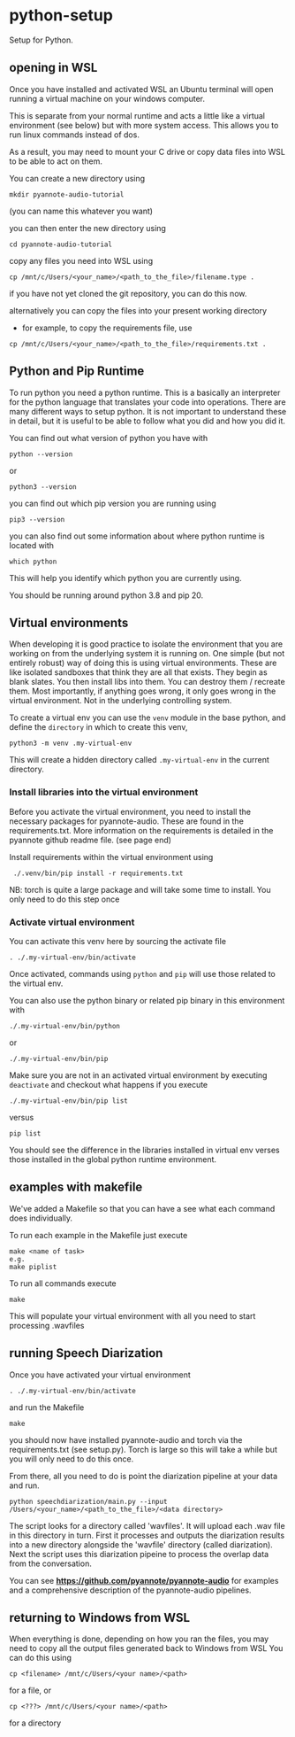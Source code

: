 # python-setup

Setup for Python.

## opening in WSL

Once you have installed and activated WSL an Ubuntu terminal will open running a virtual machine on your windows computer.

This is separate from your normal runtime and acts a little like a virtual environment (see below) but with more system access. This allows you to run linux commands instead of dos.

As a result, you may need to mount your C drive or copy data files into WSL to be able to act on them.

You can create a new directory using 

```
mkdir pyannote-audio-tutorial  
```
(you can name this whatever you want)

you can then enter the new directory using 
```
cd pyannote-audio-tutorial
```

copy any files you need into WSL using

```
cp /mnt/c/Users/<your_name>/<path_to_the_file>/filename.type .
```
if you have not yet cloned the git repository, you can do this now. 



alternatively you can copy the files into your present working directory
- for example, to copy the requirements file, use
```
cp /mnt/c/Users/<your_name>/<path_to_the_file>/requirements.txt .
```

## Python and Pip Runtime

To run python you need a python runtime. This is a basically an interpreter for the python language that translates your code into operations.
There are many different ways to setup python. It is not important to understand these in detail, but it is useful to be able to follow what you did and how you did it.

You can find out what version of python you have with

```
python --version
```
or
```
python3 --version
```

you can find out which pip version you are running using

```
pip3 --version
```

you can also find out some information about where python runtime is located with 

```
which python
```

This will help you identify which python you are currently using.

You should be running around python 3.8 and pip 20. 

## Virtual environments

When developing it is good practice to isolate the environment that you are working on from the underlying system it is running on.
One simple (but not entirely robust) way of doing this is using virtual environments. These are like isolated sandboxes that think they are all that exists.
They begin as blank slates. You then install libs into them. You can destroy them / recreate them. Most importantly, if anything goes wrong, it only goes wrong in the virtual environment. Not in the underlying controlling system.


To create a virtual env you can use the `venv` module in the base python, and define the `directory` in which to create this venv,

```
python3 -m venv .my-virtual-env
```
This will create a hidden directory called `.my-virtual-env` in the current directory. 

### Install libraries into the virtual environment
Before you activate the virtual environment, you need to install the necessary packages for pyannote-audio.
These are found in the requirements.txt. More information on the requirements is detailed in the pyannote github readme file.
(see page end)

Install requirements within the virtual environment using

``` 
 ./.venv/bin/pip install -r requirements.txt 
```
NB: torch is quite a large package and will take some time to install. 
 You only need to do this step once

### Activate virtual environment

You can activate this venv here by sourcing the activate file
```
. ./.my-virtual-env/bin/activate
```

Once activated, commands using `python` and `pip` will use those related to the virtual env.

You can also use the python binary or related pip binary in this environment with
```
./.my-virtual-env/bin/python
```
or
```
./.my-virtual-env/bin/pip
```

Make sure you are not in an activated virtual environment by executing `deactivate` and checkout what happens if you execute 
```
./.my-virtual-env/bin/pip list
```
versus
```
pip list
```

You should see the difference in the libraries installed in virtual env verses those installed in the global python runtime environment.

## examples with makefile

We've added a Makefile so that you can have a see what each command does individually.

To run each example in the Makefile just execute

```
make <name of task>
e.g.
make piplist
```
To run all commands execute

```
make
```

This will populate your virtual environment with all you need to start processing .wavfiles

## running Speech Diarization

Once you have activated your virtual environment 
```
. ./.my-virtual-env/bin/activate
```

and run the Makefile

```
make
```

you should now have installed pyannote-audio and torch via the requirements.txt (see setup.py). Torch is large so this will take a while but you will only need to do this once.

From there, all you need to do is point the diarization pipeline at your data and run.

```
python speechdiarization/main.py --input /Users/<your_name>/<path_to_the_file>/<data directory>
```

The script looks for a directory called 'wavfiles'. It will upload each .wav file in this directory in turn. 
First it processes and outputs the diarization results into a new directory alongside the 'wavfile' directory (called diarization). 
Next the script uses this diarization pipeine to process the overlap data from the conversation.

You can see **https://github.com/pyannote/pyannote-audio** for examples and a comprehensive description of the pyannote-audio pipelines.

## returning to Windows from WSL

When everything is done, depending on how you ran the files, you may need to copy all the output files generated back to Windows from WSL
You can do this using 

```
cp <filename> /mnt/c/Users/<your name>/<path>
```
for a file, or

```
cp <???> /mnt/c/Users/<your name>/<path>
```

for a directory

[comment]: <> ( also helpful: https://linuxhint.com/transfer-files-wsl-windows/)
[comment]: <> (TODO: how to copy a directory from WSL to windows; check all works on WSL; test if works with UoN Onedrive links) 

